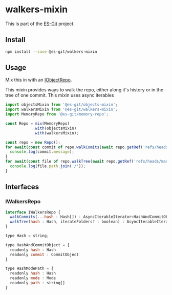 # walkers-mixin

This is part of the [ES-Git](https://github.com/es-git/es-git) project.

## Install

```bash
npm install --save @es-git/walkers-mixin
```

## Usage

Mix this in with an [IObjectRepo](https://www.npmjs.com/package/@es-git/object-mixin#IObjectRepo).

This mixin provides ways to walk the repo, either along it's history or in the tree of one commit. This mixin uses async iterables

```js
import objectsMixin from '@es-git/objects-mixin';
import walkersMixin from '@es-git/walkers-mixin';
import MemoryRepo from '@es-git/memory-repo';

const Repo = mix(MemoryRepo)
            .with(objectsMixin)
            .with(walkersMixin);

const repo = new Repo();
for await(const commit of repo.walkComits(await repo.getRef('refs/heads/master'))){
  console.log(commit.message);
}
for await(const file of repo.walkTree(await repo.getRef('refs/heads/master'))){
  console.log(file.path.join('/'));
}
```

## Interfaces

### IWalkersRepo

```js
interface IWalkersRepo {
  walkCommits(...hash : Hash[]) : AsyncIterableIterator<HashAndCommitObject>
  walkTree(hash : Hash, iterateFolders? : boolean) : AsyncIterableIterator<HashModePath>
}

type Hash = string;

type HashAndCommitObject = {
  readonly hash : Hash
  readonly commit : CommitObject
}

type HashModePath = {
  readonly hash : Hash
  readonly mode : Mode
  readonly path : string[]
}
```